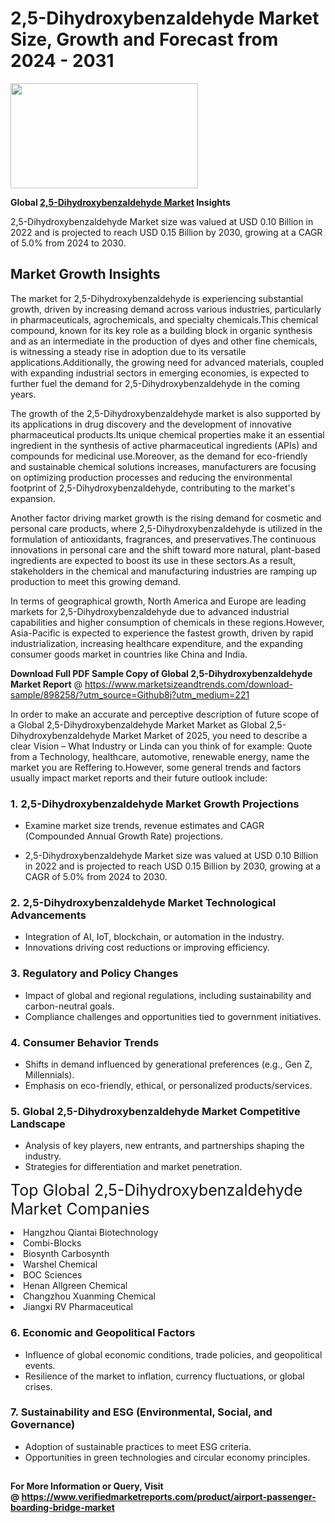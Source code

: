 <H1>2,5-Dihydroxybenzaldehyde Market Size, Growth and Forecast from 2024 - 2031</H1><img class="aligncenter size-medium wp-image-584254" src="https://thirdeyenews.in/wp-content/uploads/2024/09/Global-Market-Research-300x168.jpeg" alt="" width="300" height="168" /><p><strong>Global&nbsp;<a href="https://www.marketsizeandtrends.com/download-sample/898258/?utm_source=Github8j?utm_medium=221">2,5-Dihydroxybenzaldehyde Market</a> Insights</strong></p><p>2,5-Dihydroxybenzaldehyde Market size was valued at USD 0.10 Billion in 2022 and is projected to reach USD 0.15 Billion by 2030, growing at a CAGR of 5.0% from 2024 to 2030.</p><p><h2>Market Growth Insights</h2> <p>The market for 2,5-Dihydroxybenzaldehyde is experiencing substantial growth, driven by increasing demand across various industries, particularly in pharmaceuticals, agrochemicals, and specialty chemicals.This chemical compound, known for its key role as a building block in organic synthesis and as an intermediate in the production of dyes and other fine chemicals, is witnessing a steady rise in adoption due to its versatile applications.Additionally, the growing need for advanced materials, coupled with expanding industrial sectors in emerging economies, is expected to further fuel the demand for 2,5-Dihydroxybenzaldehyde in the coming years.</p> <p>The growth of the 2,5-Dihydroxybenzaldehyde market is also supported by its applications in drug discovery and the development of innovative pharmaceutical products.Its unique chemical properties make it an essential ingredient in the synthesis of active pharmaceutical ingredients (APIs) and compounds for medicinal use.Moreover, as the demand for eco-friendly and sustainable chemical solutions increases, manufacturers are focusing on optimizing production processes and reducing the environmental footprint of 2,5-Dihydroxybenzaldehyde, contributing to the market's expansion.</p> <p>Another factor driving market growth is the rising demand for cosmetic and personal care products, where 2,5-Dihydroxybenzaldehyde is utilized in the formulation of antioxidants, fragrances, and preservatives.The continuous innovations in personal care and the shift toward more natural, plant-based ingredients are expected to boost its use in these sectors.As a result, stakeholders in the chemical and manufacturing industries are ramping up production to meet this growing demand.<p>In terms of geographical growth, North America and Europe are leading markets for 2,5-Dihydroxybenzaldehyde due to advanced industrial capabilities and higher consumption of chemicals in these regions.However, Asia-Pacific is expected to experience the fastest growth, driven by rapid industrialization, increasing healthcare expenditure, and the expanding consumer goods market in countries like China and India.</p> <p><span class=""><strong>Download Full PDF Sample Copy of Global 2,5-Dihydroxybenzaldehyde Market Report</strong> @ <a href="https://www.marketsizeandtrends.com/download-sample/898258/?utm_source=Github8j?utm_medium=221" target="_blank">https://www.marketsizeandtrends.com/download-sample/898258/?utm_source=Github8j?utm_medium=221</a></span></p><p>In order to make an accurate and perceptive description of future scope of a Global&nbsp;2,5-Dihydroxybenzaldehyde Market Market as Global&nbsp;2,5-Dihydroxybenzaldehyde Market Market of 2025, you need to describe a clear Vision &ndash; What Industry or Linda can you think of for example: Quote from a Technology, healthcare, automotive, renewable energy, name the market you are Reffering to.However, some general trends and factors usually impact market reports and their future outlook include:</p><h3>1.&nbsp;<strong>2,5-Dihydroxybenzaldehyde Market Growth Projections</strong></h3><ul><li>Examine market size trends, revenue estimates and CAGR (Compounded Annual Growth Rate) projections.</li><li><p>2,5-Dihydroxybenzaldehyde Market size was valued at USD 0.10 Billion in 2022 and is projected to reach USD 0.15 Billion by 2030, growing at a CAGR of 5.0% from 2024 to 2030.</p></li></ul><h3>2.&nbsp;<strong>2,5-Dihydroxybenzaldehyde Market Technological Advancements</strong></h3><ul><li>Integration of AI, IoT, blockchain, or automation in the industry.</li><li>Innovations driving cost reductions or improving efficiency.</li></ul><h3>3.&nbsp;<strong>Regulatory and Policy Changes</strong></h3><ul><li>Impact of global and regional regulations, including sustainability and carbon-neutral goals.</li><li>Compliance challenges and opportunities tied to government initiatives.</li></ul><h3>4.&nbsp;<strong>Consumer Behavior Trends</strong></h3><ul><li>Shifts in demand influenced by generational preferences (e.g., Gen Z, Millennials).</li><li>Emphasis on eco-friendly, ethical, or personalized products/services.</li></ul><h3>5.&nbsp;<strong>Global 2,5-Dihydroxybenzaldehyde Market Competitive Landscape</strong></h3><ul><li>Analysis of key players, new entrants, and partnerships shaping the industry.</li><li>Strategies for differentiation and market penetration.</li></ul><p data-pm-slice="1 1 []"><span style="color: inherit; font-family: inherit; font-size: 25px;">Top Global 2,5-Dihydroxybenzaldehyde Market Companies</span></p><div class="" data-test-id=""><p><li>Hangzhou Qiantai Biotechnology</li><li> Combi-Blocks</li><li> Biosynth Carbosynth</li><li> Warshel Chemical</li><li> BOC Sciences</li><li> Henan Allgreen Chemical</li><li> Changzhou Xuanming Chemical</li><li> Jiangxi RV Pharmaceutical</li></p></div><h3>6.&nbsp;<strong>Economic and Geopolitical Factors</strong></h3><ul><li>Influence of global economic conditions, trade policies, and geopolitical events.</li><li>Resilience of the market to inflation, currency fluctuations, or global crises.</li></ul><h3>7.&nbsp;<strong>Sustainability and ESG (Environmental, Social, and Governance)</strong></h3><ul><li>Adoption of sustainable practices to meet ESG criteria.</li><li>Opportunities in green technologies and circular economy principles.</li></ul><h2><strong style="font-size: 14px;">For More Information or Query, Visit @&nbsp;</strong><a style="background-color: #ffffff; font-size: 14px;" href="https://www.marketsizeandtrends.com/report/25-dihydroxybenzaldehyde-market/" target="_blank">https://www.verifiedmarketreports.com/product/airport-passenger-boarding-bridge-market</a></h2>